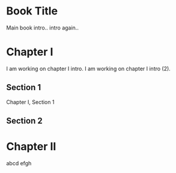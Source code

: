 Book Title
==========
Main book intro.. 
intro again.. 

# Chapter I
I am working on chapter I intro.
I am working on chapter I intro (2).
## Section 1
Chapter I, Section 1
## Section 2

# Chapter II


abcd
efgh
